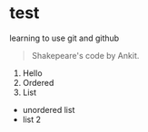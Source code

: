 # test
learning to use git and github

> Shakepeare's code by Ankit.

1. Hello
2. Ordered
3. List

+ unordered list
+ list 2